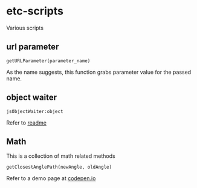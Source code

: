 # etc-scripts
Various scripts

## url parameter

```getURLParameter(parameter_name)```

As the name suggests, this function grabs parameter value for the passed name.

## object waiter

```jsObjectWaiter:object```

Refer to [readme](./js-object-waiter/README.md)

## Math

This is a collection of math related methods

```getClosestAnglePath(newAngle, oldAngle)```

Refer to a demo page at [codepen.io](http://codepen.io/wonilsuh/pen/JEQEzY)
